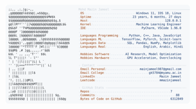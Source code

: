 <picture>
  <source srcset="https://raw.githubusercontent.com/mmazinjameel/mmazinjameel/main/dark_mode.svg?v=1748815773" media="(prefers-color-scheme: dark)">
  <img src="https://raw.githubusercontent.com/mmazinjameel/mmazinjameel/main/light_mode.svg?v=1748815773">
</picture>
